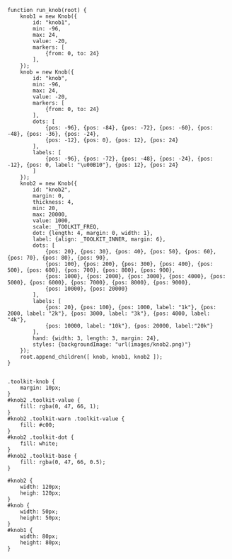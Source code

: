     function run_knob(root) {
        knob1 = new Knob({
            id: "knob1",
            min: -96,
            max: 24,
            value: -20,
            markers: [
                {from: 0, to: 24}
            ],
        });
        knob = new Knob({
            id: "knob",
            min: -96,
            max: 24,
            value: -20,
            markers: [
                {from: 0, to: 24}
            ],
            dots: [
                {pos: -96}, {pos: -84}, {pos: -72}, {pos: -60}, {pos: -48}, {pos: -36}, {pos: -24},
                {pos: -12}, {pos: 0}, {pos: 12}, {pos: 24}
            ],
            labels: [
                {pos: -96}, {pos: -72}, {pos: -48}, {pos: -24}, {pos: -12}, {pos: 0, label: "\u00B10"}, {pos: 12}, {pos: 24}
            ]
        });
        knob2 = new Knob({
            id: "knob2",
            margin: 0,
            thickness: 4,
            min: 20,
            max: 20000,
            value: 1000,
            scale: _TOOLKIT_FREQ,
            dot: {length: 4, margin: 0, width: 1},
            label: {align: _TOOLKIT_INNER, margin: 6},
            dots: [
                {pos: 20}, {pos: 30}, {pos: 40}, {pos: 50}, {pos: 60}, {pos: 70}, {pos: 80}, {pos: 90},
                {pos: 100}, {pos: 200}, {pos: 300}, {pos: 400}, {pos: 500}, {pos: 600}, {pos: 700}, {pos: 800}, {pos: 900},
                {pos: 1000}, {pos: 2000}, {pos: 3000}, {pos: 4000}, {pos: 5000}, {pos: 6000}, {pos: 7000}, {pos: 8000}, {pos: 9000},
                {pos: 10000}, {pos: 20000}
            ],
            labels: [
                {pos: 20}, {pos: 100}, {pos: 1000, label: "1k"}, {pos: 2000, label: "2k"}, {pos: 3000, label: "3k"}, {pos: 4000, label: "4k"},
                {pos: 10000, label: "10k"}, {pos: 20000, label:"20k"}
            ],
            hand: {width: 3, length: 3, margin: 24},
            styles: {backgroundImage: "url(images/knob2.png)"}
        });
        root.append_children([ knob, knob1, knob2 ]);
    }
<pre class='css prettyprint source'><code>
.toolkit-knob {
    margin: 10px;
}
#knob2 .toolkit-value {
    fill: rgba(0, 47, 66, 1);
}
#knob2 .toolkit-warn .toolkit-value {
    fill: #c00;
}
#knob2 .toolkit-dot {
    fill: white;
}
#knob2 .toolkit-base {
    fill: rgba(0, 47, 66, 0.5);
}

#knob2 {
    width: 120px;
    heigh: 120px;
}
#knob {
    width: 50px;
    height: 50px;
}
#knob1 {
    width: 80px;
    height: 80px;
}
</code></pre>
<script> prepare_example(); </script>
